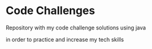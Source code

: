 # Code Challenges

Repository with my code challenge solutions using java

in order to practice and increase my tech skills

